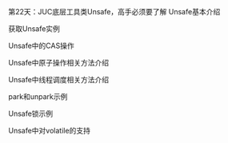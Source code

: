 第22天：JUC底层工具类Unsafe，高手必须要了解
Unsafe基本介绍

获取Unsafe实例

Unsafe中的CAS操作

Unsafe中原子操作相关方法介绍

Unsafe中线程调度相关方法介绍

park和unpark示例

Unsafe锁示例

Unsafe中对volatile的支持